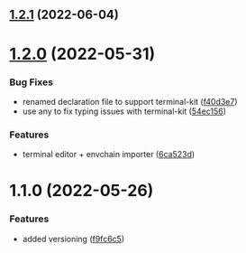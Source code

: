 ## [1.2.1](https://github.com/stefanomasini/wellkept/compare/v1.2.0...v1.2.1) (2022-06-04)



# [1.2.0](https://github.com/stefanomasini/wellkept/compare/v1.1.0...v1.2.0) (2022-05-31)


### Bug Fixes

* renamed declaration file to support terminal-kit ([f40d3e7](https://github.com/stefanomasini/wellkept/commit/f40d3e75840bd341ee881d81f33fb0377731bf10))
* use any to fix typing issues with terminal-kit ([54ec156](https://github.com/stefanomasini/wellkept/commit/54ec1567773889c710c69f3d93424163f41b28a9))


### Features

* terminal editor + envchain importer ([6ca523d](https://github.com/stefanomasini/wellkept/commit/6ca523d63ef49555f06724aa3c4506cc06da1ae4))



# 1.1.0 (2022-05-26)


### Features

* added versioning ([f9fc6c5](https://github.com/stefanomasini/wellkept/commit/f9fc6c571243c3c4de13fe72d39f73b01113e6b6))



